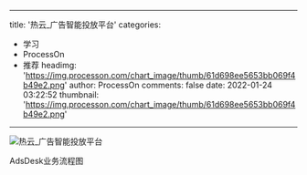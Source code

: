 
---
title: '热云_广告智能投放平台'
categories: 
 - 学习
 - ProcessOn
 - 推荐
headimg: 'https://img.processon.com/chart_image/thumb/61d698ee5653bb069f4b49e2.png'
author: ProcessOn
comments: false
date: 2022-01-24 03:22:52
thumbnail: 'https://img.processon.com/chart_image/thumb/61d698ee5653bb069f4b49e2.png'
---

<div>   
<img class="thumb" alt="热云_广告智能投放平台" src="https://img.processon.com/chart_image/thumb/61d698ee5653bb069f4b49e2.png" referrerpolicy="no-referrer">
<p>AdsDesk业务流程图</p>  
</div>
            